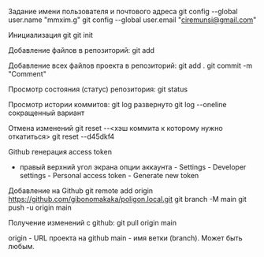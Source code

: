 Задание имени пользователя и почтового адреса
git config --global user.name "mmxim.g"
git config --global user.email "ciremunsi@gmail.com"

Инициализация git
git init

Добавление файлов в репозиторий:
git add <file name>

Добавление всех файлов проекта в репозиторий:
git add .
git commit -m "Comment"

Просмотр состояния (статус) репозитория:
git status

Просмотр истории коммитов:
git log развернуто
git log --oneline сокращенный вариант

Отмена изменений
git reset --<хэш коммита к которому нужно откатиться>
git reset --d45dkf4

Github генерация access token
- правый верхний угол экрана опции аккаунта - Settings - Developer settings - Personal access token - 
Generate new token

Добавление на Github
git remote add origin https://github.com/gibonomakaka/poligon.local.git
git branch -M main
git push -u origin main

Получение изменений с github:
git pull origin main

origin - URL проекта на github
main - имя ветки (branch). Может быть любым.
